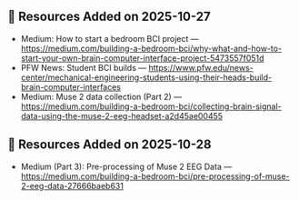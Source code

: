 ﻿## 📅 Resources Added on 2025-10-27
- Medium: How to start a bedroom BCI project — https://medium.com/building-a-bedroom-bci/why-what-and-how-to-start-your-own-brain-computer-interface-project-5473557f051d
- PFW News: Student BCI builds — https://www.pfw.edu/news-center/mechanical-engineering-students-using-their-heads-build-brain-computer-interfaces
- Medium: Muse 2 data collection (Part 2) — https://medium.com/building-a-bedroom-bci/collecting-brain-signal-data-using-the-muse-2-eeg-headset-a2d45ae00455
## 📅 Resources Added on 2025-10-28
- Medium (Part 3): Pre-processing of Muse 2 EEG Data — https://medium.com/building-a-bedroom-bci/pre-processing-of-muse-2-eeg-data-27666baeb631
